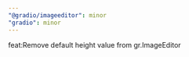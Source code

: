 ```yaml
---
"@gradio/imageeditor": minor
"gradio": minor
---
```


feat:Remove default height value from gr.ImageEditor
